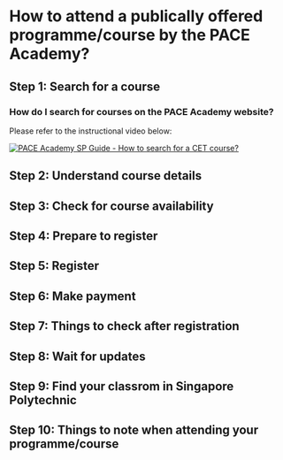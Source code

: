 # How to attend a publically offered programme/course by the PACE Academy? 
 
## Step 1: Search for a course

### How do I search for courses on the PACE Academy website? 

Please refer to the instructional video below:

[![PACE Academy SP Guide - How to search for a CET course?](http://img.youtube.com/vi/YOUTUBE_VIDEO_ID_HERE/0.jpg)](https://www.youtube.com/watch?v=VbOibEn33D8)

## Step 2: Understand course details

## Step 3: Check for course availability

## Step 4: Prepare to register

## Step 5: Register

## Step 6: Make payment 

## Step 7: Things to check after registration

## Step 8: Wait for updates

## Step 9: Find your classrom in Singapore Polytechnic

## Step 10: Things to note when attending your programme/course

